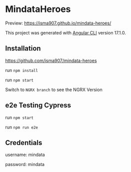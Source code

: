 # MindataHeroes

Preview:
https://isma907.github.io/mindata-heroes/

This project was generated with [Angular CLI](https://github.com/angular/angular-cli) version 17.1.0.

## Installation

https://github.com/isma907/mindata-heroes

run `npm install`

run `npm start`

Switch to `NGRX branch` to see the NGRX Version

## e2e Testing Cypress

run `npm start`

run `npm run e2e`


## Credentials

username: mindata

password: mindata
